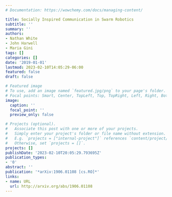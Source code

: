 ```yaml
---
# Documentation: https://wowchemy.com/docs/managing-content/

title: Socially Inspired Communication in Swarm Robotics
subtitle: ''
summary: ''
authors:
- Nathan White
- John Harwell
- Maria Gini
tags: []
categories: []
date: '2019-01-01'
lastmod: 2023-02-10T14:05:29-06:00
featured: false
draft: false

# Featured image
# To use, add an image named `featured.jpg/png` to your page's folder.
# Focal points: Smart, Center, TopLeft, Top, TopRight, Left, Right, BottomLeft, Bottom, BottomRight.
image:
  caption: ''
  focal_point: ''
  preview_only: false

# Projects (optional).
#   Associate this post with one or more of your projects.
#   Simply enter your project's folder or file name without extension.
#   E.g. `projects = ["internal-project"]` references `content/project/deep-learning/index.md`.
#   Otherwise, set `projects = []`.
projects: []
publishDate: '2023-02-10T20:05:29.793695Z'
publication_types:
- '0'
abstract: ''
publication: '*arXiv:1906.01108 [cs.RO]*'
links:
- name: URL
  url: http://arxiv.org/abs/1906.01108
---
```

